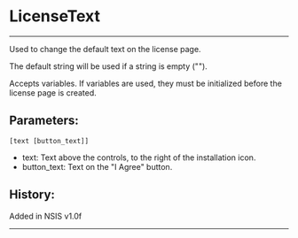 # LicenseText

---

Used to change the default text on the license page.

The default string will be used if a string is empty ("").

Accepts variables. If variables are used, they must be initialized before the license page is created.

## Parameters:

    [text [button_text]]

* text: Text above the controls, to the right of the installation icon.
* button_text: Text on the "I Agree" button.

## History:

Added in NSIS v1.0f

---

